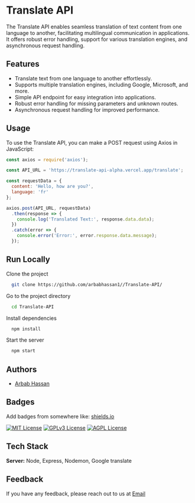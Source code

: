 
# Translate API

The Translate API enables seamless translation of text content from one language to another, facilitating multilingual communication in applications. It offers robust error handling, support for various translation engines, and asynchronous request handling.
## Features

- Translate text from one language to another effortlessly.
- Supports multiple translation engines, including Google, Microsoft, and more.
- Simple API endpoint for easy integration into applications.
- Robust error handling for missing parameters and unknown routes.
- Asynchronous request handling for improved performance.
## Usage
To use the Translate API, you can make a POST request using Axios in JavaScript:

```javascript
const axios = require('axios');

const API_URL = 'https://translate-api-alpha.vercel.app/translate';

const requestData = {
  content: 'Hello, how are you?',
  language: 'fr'
};

axios.post(API_URL, requestData)
  .then(response => {
    console.log('Translated Text:', response.data.data);
  })
  .catch(error => {
    console.error('Error:', error.response.data.message);
  });
  ```




## Run Locally

Clone the project

```bash
  git clone https://github.com/arbabhassan1//Translate-API/
```

Go to the project directory

```bash
  cd Translate-API
```

Install dependencies

```bash
  npm install
```

Start the server

```bash
  npm start
```


## Authors

- [Arbab Hassan](https://arbabhassan.bio.link)


## Badges

Add badges from somewhere like: [shields.io](https://shields.io/)

[![MIT License](https://img.shields.io/badge/License-MIT-green.svg)](https://choosealicense.com/licenses/mit/)
[![GPLv3 License](https://img.shields.io/badge/License-GPL%20v3-yellow.svg)](https://opensource.org/licenses/)
[![AGPL License](https://img.shields.io/badge/license-AGPL-blue.svg)](http://www.gnu.org/licenses/agpl-3.0)


## Tech Stack

**Server:** Node, Express, Nodemon, Google translate 



## Feedback

If you have any feedback, please reach out to us at 
[Email](mailto:21011556-184@uog.edu.pk)


